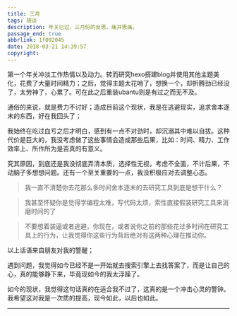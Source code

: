 ```yaml
---
title: 三月
tags: 随谈
description: 年关已过，三月份的反思，痛并思痛。
passage_end: true
abbrlink: 1f092045
date: 2018-03-21 14:39:57
copyright:
---
```

第一个年关冲淡工作热情以及动力。转而研究hexo搭建blog并使用其他主题美化，花费了大量时间精力；之后，觉得主题太花哨了，想换一个，却折腾劲已经没了，太劳神了，心累了。可在此之后重装ubantu则是有过之而无不及。

通俗的来说，就是费力不讨好；造成目前这个现状，我是在逃避现实，追求舍本逐末的东西，好在我回头了；

我始终在吃过血亏之后才明白，感到有一点不对劲时，却沉溺其中难以自拔。这种代价是巨大的，我没考虑做了这些事情会造成那些后果，比如：时间、精力、工作效率上、所作所为是否真的有意义。  

究其原因，到底还是我没彻底弄清本质，选择性无视，考虑不全面，不计后果，不动脑子多想想问题。还有一个至关重要的一点，我没积极应对去调整心态。
>  我一直不清楚你去花那么多时间舍本逐末的去研究工具到底是想干什么？

>  我甚至怀疑你是觉得学编程太难，写代码太烦，索性直接假装研究工具来消磨时间的了

>  不要想着装逼或者逃避，你现在，或者说你之前的那些花过多时间在研究工具上的行为，让我觉得你这些行为背后绝对有这两种心理在推动你。

以上话语来自朋友对我的警醒；  

遇到问题，我觉得如今已经不是一开始就去搜索引擎上去找答案了，而是让自己的心，真的能够静下来，毕竟现如今的我太浮躁了。

如今的现状，我觉得这句话真的在适合我不过了，这真的是一个冲击心灵的警钟。我希望这对我是一次质的提高，现今如此，以后也如此。
<hr>